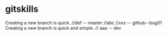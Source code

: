 # gitskills
Creating a new branch is quick.
//def -- master
//abc
//xxx -- github--bug01
Creating a new branch is quick and simple.
// aaa -- dev
